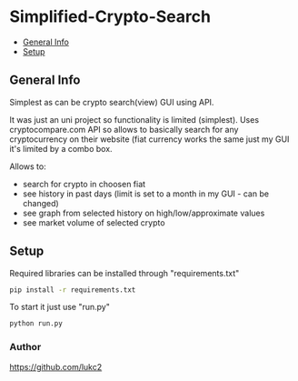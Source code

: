 # Simplified-Crypto-Search
* [General Info](#General-Info)
* [Setup](#setup)

## General Info
Simplest as can be crypto search(view) GUI using API.

It was just an uni project so functionality is limited (simplest). 
Uses cryptocompare.com API so allows to basically search for any cryptocurrency on their website (fiat currency works the same just my GUI it's limited by a combo box. 

Allows to: 
  - search for crypto in choosen fiat
  - see history in past days (limit is set to a month in my GUI - can be changed)
  - see graph from selected history on high/low/approximate values
  - see market volume of selected crypto

## Setup
Required libraries can be installed through "requirements.txt"
```bash
pip install -r requirements.txt
```
To start it just use "run.py"
```bash
python run.py
```

### Author
https://github.com/lukc2
